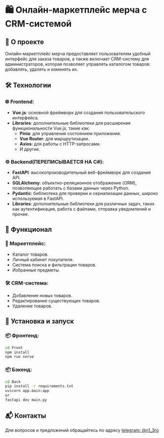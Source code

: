 # 🛍️ Онлайн-маркетплейс мерча с CRM-системой

## 📖 О проекте

Онлайн-маркетплейс мерча предоставляет пользователям удобный интерфейс для заказа товаров, а также включает CRM-систему для администраторов, которая позволяет управлять каталогом товаров: добавлять, удалять и изменять их.

## 🛠️ Технологии

### 🌐 Frontend:
- **Vue.js**: основной фреймворк для создания пользовательского интерфейса.
- **Libraries**: дополнительные библиотеки для расширения функциональности Vue.js, такие как:
  - **Pinia**: для управления состоянием приложения.
  - **Vue Router**: для маршрутизации.
  - **Axios**: для работы с HTTP-запросами.
  - И другие.

### ⚙️ Backend(**ПЕРЕПИСЫВАЕТСЯ НА С#**):
- **FastAPI**: высокопроизводительный веб-фреймворк для создания API.
- **SQLAlchemy**: объектно-реляционное отображение (ORM), позволяющее работать с базами данных через Python.
- **Pydantic**: библиотека для проверки и сериализации данных, широко используемая в FastAPI.
- **Libraries**: дополнительные библиотеки для различных задач, таких как аутентификация, работа с файлами, отправка уведомлений и прочее.

## 🚀 Функционал

### 🛒 Маркетплейс:
- Каталог товаров.
- Личный кабинет покупателя.
- Система поиска и фильтрации товаров.
- Избранные предметы.

### 🛠️ CRM-система:
- Добавление новых товаров.
- Редактирование существующих товаров.
- Удаление товаров.

## 🔧 Установка и запуск

### 📦 Фронтенд:
```bash
cd Front
npm install
npm run serve
```

### 📦 Бэкенд:
```bash
cd Back
pip install -r requirements.txt
uvicorn app.main:app
or
fastapi dev main.py
```

## 📬 Контакты

Для вопросов и предложений обращайтесь по адресу [telegram: @n1_3ro](https://t.me/n1_3ro)
